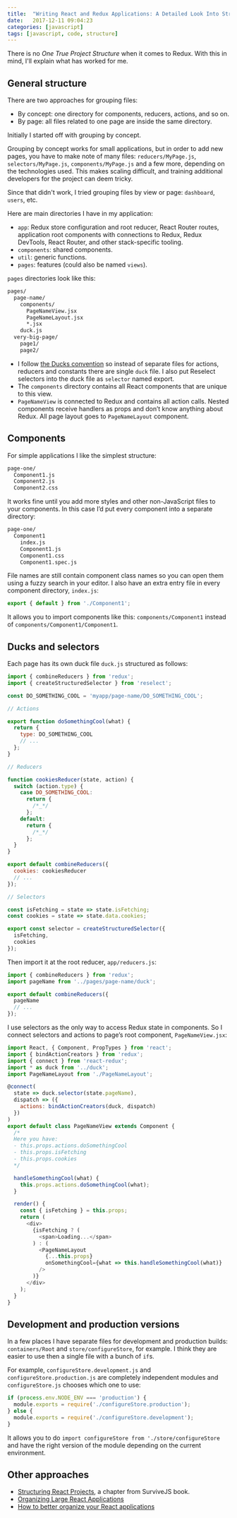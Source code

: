 ```yaml
---
title:  "Writing React and Redux Applications: A Detailed Look Into Structuring Projects"
date:   2017-12-11 09:04:23
categories: [javascript]
tags: [javascript, code, structure]
---
```


There is no _One True Project Structure_ when it comes to Redux. With this in mind, I'll explain what has worked for me.

## General structure

There are two approaches for grouping files:

* By concept: one directory for components, reducers, actions, and so on.
* By page: all files related to one page are inside the same directory.

Initially I started off with grouping by concept.

Grouping by concept works for small applications, but in order to add new pages, you have to make note of many files: `reducers/MyPage.js`, `selectors/MyPage.js`, `components/MyPage.js` and a few more, depending on the technologies used. This makes scaling difficult, and training additional developers for the project can deem tricky.

Since that didn't work, I tried grouping files by view or page: `dashboard`, `users`, etc.

Here are main directories I have in my application:

* `app`: Redux store configuration and root reducer, React Router routes, application root components with connections to Redux, Redux DevTools, React Router, and other stack-specific tooling.
* `components`: shared components.
* `util`: generic functions.
* `pages`: features (could also be named `views`).

`pages` directories look like this:

```bash
pages/
  page-name/
    components/
      PageNameView.jsx
      PageNameLayout.jsx
      *.jsx
    duck.js
  very-big-page/
    page1/
    page2/
```

* I follow [the Ducks convention](https://github.com/erikras/ducks-modular-redux) so instead of separate files for actions, reducers and constants there are single `duck` file. I also put Reselect selectors into the duck file as `selector` named export.
* The `components` directory contains all React components that are unique to this view.
* `PageNameView` is connected to Redux and contains all action calls. Nested components receive handlers as props and don’t know anything about Redux. All page layout goes to `PageNameLayout` component.

## Components

For simple applications I like the simplest structure:

```bash
page-one/
  Component1.js
  Component2.js
  Component2.css
```

It works fine until you add more styles and other non-JavaScript files to your components. In this case I’d put every component into a separate directory:

```bash
page-one/
  Component1
    index.js
    Component1.js
    Component1.css
    Component1.spec.js
```

File names are still contain component class names so you can open them using a fuzzy search in your editor. I also have an extra entry file in every component directory, `index.js`:

```javascript
export { default } from './Component1';
```

It allows you to import components like this: `components/Component1` instead of `components/Component1/Component1`.

## Ducks and selectors

Each page has its own duck file `duck.js` structured as follows:

```javascript
import { combineReducers } from 'redux';
import { createStructuredSelector } from 'reselect';

const DO_SOMETHING_COOL = 'myapp/page-name/DO_SOMETHING_COOL';

// Actions

export function doSomethingCool(what) {
  return {
    type: DO_SOMETHING_COOL
    // ...
  };
}

// Reducers

function cookiesReducer(state, action) {
  switch (action.type) {
    case DO_SOMETHING_COOL:
      return {
        /*_*/
      };
    default:
      return {
        /*_*/
      };
  }
}

export default combineReducers({
  cookies: cookiesReducer
  // ...
});

// Selectors

const isFetching = state => state.isFetching;
const cookies = state => state.data.cookies;

export const selector = createStructuredSelector({
  isFetching,
  cookies
});
```

Then import it at the root reducer, `app/reducers.js`:

```javascript
import { combineReducers } from 'redux';
import pageName from '../pages/page-name/duck';

export default combineReducers({
  pageName
  // ...
});
```

I use selectors as the only way to access Redux state in components. So I connect selectors and actions to page’s root component, `PageNameView.jsx`:

```javascript
import React, { Component, PropTypes } from 'react';
import { bindActionCreators } from 'redux';
import { connect } from 'react-redux';
import * as duck from '../duck';
import PageNameLayout from './PageNameLayout';

@connect(
  state => duck.selector(state.pageName),
  dispatch => ({
    actions: bindActionCreators(duck, dispatch)
  })
)
export default class PageNameView extends Component {
  /*
  Here you have:
  - this.props.actions.doSomethingCool
  - this.props.isFetching
  - this.props.cookies
  */

  handleSomethingCool(what) {
    this.props.actions.doSomethingCool(what);
  }

  render() {
    const { isFetching } = this.props;
    return (
      <div>
        {isFetching ? (
          <span>Loading...</span>
        ) : (
          <PageNameLayout
            {...this.props}
            onSomethingCool={what => this.handleSomethingCool(what)}
          />
        )}
      </div>
    );
  }
}
```

## Development and production versions

In a few places I have separate files for development and production builds: `containers/Root` and `store/configureStore`, for example. I think they are easier to use then a single file with a bunch of `if`s.

For example, `configureStore.development.js` and `configureStore.production.js` are completely independent modules and `configureStore.js` chooses which one to use:

```javascript
if (process.env.NODE_ENV === 'production') {
  module.exports = require('./configureStore.production');
} else {
  module.exports = require('./configureStore.development');
}
```

It allows you to do `import configureStore from './store/configureStore` and have the right version of the module depending on the current environment.

## Other approaches

* [Structuring React Projects](https://survivejs.com/webpack_react/structuring_react_projects/), a chapter from SurviveJS book.
* [Organizing Large React Applications](http://engineering.kapost.com/2016/01/organizing-large-react-applications/)
* [How to better organize your React applications](https://medium.com/@alexmngn/how-to-better-organize-your-react-applications-2fd3ea1920f1#.sbykc54ta)
